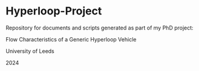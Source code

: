 # Hyperloop-Project

Repository for documents and scripts generated as part of my PhD project: 

Flow Characteristics of a Generic Hyperloop Vehicle

University of Leeds

2024
